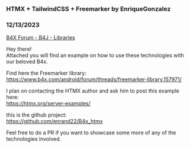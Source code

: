 ### HTMX + TailwindCSS + Freemarker by EnriqueGonzalez
### 12/13/2023
[B4X Forum - B4J - Libraries](https://www.b4x.com/android/forum/threads/157970/)

Hey there!  
Attached you will find an example on how to use these technologies with our beloved B4x.  
  
Find here the Freemarker library:  
<https://www.b4x.com/android/forum/threads/freemarker-library.157971/>  
  
I plan on contacting the HTMX author and ask him to post this example here:  
<https://htmx.org/server-examples/>  
  
this is the github project:  
<https://github.com/enrand22/B4x_htmx>  
  
Feel free to do a PR if you want to showcase some more of any of the technologies involved.